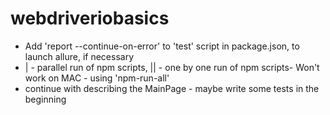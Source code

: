 # webdriveriobasics
* Add 'report --continue-on-error' to 'test' script in package.json, to launch allure, if necessary
* | - parallel run of npm scripts, || - one by one run of npm scripts- Won't work on MAC - using 'npm-run-all'
* continue with describing the MainPage - maybe write some tests in the beginning 

 
